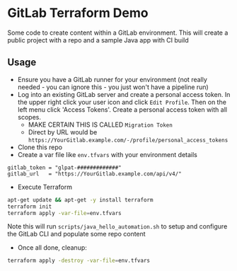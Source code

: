 # GitLab Terraform Demo

Some code to create content within a GitLab environment.  This will create a public project with a repo and a sample Java app with CI build

## Usage

* Ensure you have a GitLab runner for your environment (not really needed - you can ignore this - you just won't have a pipeline run)
* Log into an existing GitLab server and create a personal access token.  In the upper right click your user icon and click `Edit Profile`.  Then on the left menu click 'Access Tokens'.  Create a personal access token with all scopes.  
  * MAKE CERTAIN THIS IS CALLED `Migration Token`
  * Direct by URL would be `https://YourGitlab.example.com/-/profile/personal_access_tokens`
* Clone this repo
* Create a var file like `env.tfvars` with your environment details

```hcl
gitlab_token = "glpat-#############"
gitlab_url   = "https://YourGitlab.example.com/api/v4/"
```

* Execute Terraform

```bash
apt-get update && apt-get -y install terraform
terraform init
terraform apply -var-file=env.tfvars
```

Note this will run `scripts/java_hello_automation.sh` to setup and configure the GitLab CLI and populate some repo content

* Once all done, cleanup:

```bash
terraform apply -destroy -var-file=env.tfvars
```
